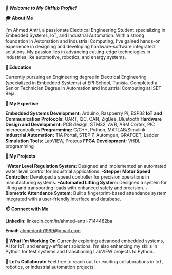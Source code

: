 ***👋 Welcome to My GitHub Profile!***

**🎓 About Me**

I'm Ahmed Antri, a passionate Electrical Engineering Student specializing in Embedded Systems, IoT, and Industrial Automation. With a strong foundation in Automation and Industrial Computing, I’ve gained hands-on experience in designing and developing hardware-software integrated solutions. My passion lies in advancing cutting-edge technologies in industries like automotive, robotics, and energy systems.

**🏫 Education**

Currently pursuing an Engineering degree in Electrical Engineering (specialized in Embedded Systems) at EPI School, Tunisia.
Completed a Senior Technician Degree in Automation and Industrial Computing at ISET Béja.

**🌟 My Expertise**

**Embedded Systems Development:** Arduino, Raspberry Pi, ESP32
**IoT and Communication Protocols:** UART, I2C, CAN, ZigBee, Bluetooth
**Hardware Design and Development:** PCB design, STM32, AVR, ARM Cortex, PIC microcontrollers
**Programming:** C/C++, Python, MATLAB/Simulink
**Industrial Automation:** TIA Portal, STEP 7, Automgen, GRAFCET, Ladder
**Simulation Tools:** LabVIEW, Proteus
**FPGA Development:** VHDL programming

**💼 My Projects**

**-Water Level Regulation System:** Designed and implemented an automated water level control for industrial applications.
**-Stepper Motor Speed Controller:** Developed a speed controller for precision operations in manufacturing systems.
**-Automated Lifting System:** Designed a system for lifting and transporting loads with enhanced safety and precision.
**-Biometric Attendance System:** Built a fingerprint-based attendance system integrated with a user-friendly interface and database.

**📫 Connect with Me**

**LinkedIn:** linkedin.com/in/ahmed-antri-7144482ba

**Email:** ahmedantri1999@gmail.com

**🌱 What I’m Working On**
Currently exploring advanced embedded systems, AI for IoT, and energy-efficient solutions. I’m also enhancing my skills in Python for test systems and transitioning LabVIEW projects to Python.

**🚀 Let’s Collaborate**
Feel free to reach out for exciting collaborations in IoT, robotics, or industrial automation projects!

<!---
El3antri/El3antri is a ✨ special ✨ repository because its `README.md` (this file) appears on your GitHub profile.
You can click the Preview link to take a look at your changes.
--->
